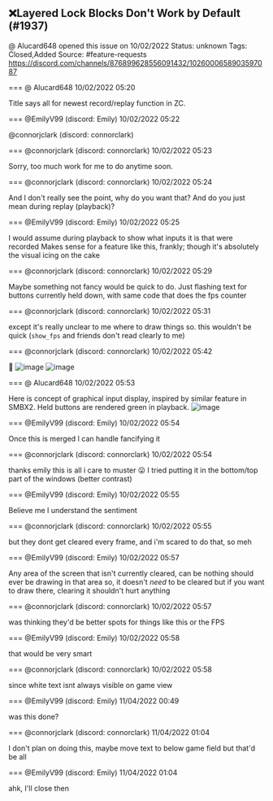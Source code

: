 ## ❌Layered Lock Blocks Don't Work by Default (#1937)
@ Alucard648 opened this issue on 10/02/2022
Status: unknown
Tags: Closed,Added
Source: #feature-requests https://discord.com/channels/876899628556091432/1026000658903597087


=== @ Alucard648 10/02/2022 05:20

Title says all for newest record/replay function in ZC.

=== @EmilyV99 (discord: Emily) 10/02/2022 05:22

@connorjclark (discord: connorclark)

=== @connorjclark (discord: connorclark) 10/02/2022 05:23

Sorry, too much work for me to do anytime soon.

=== @connorjclark (discord: connorclark) 10/02/2022 05:24

And I don't really see the point, why do you want that?
And do you just mean during replay (playback)?

=== @EmilyV99 (discord: Emily) 10/02/2022 05:25

I would assume during playback
to show what inputs it is that were recorded
Makes sense for a feature like this, frankly; though it's absolutely the visual icing on the cake

=== @connorjclark (discord: connorclark) 10/02/2022 05:29

Maybe something not fancy would be quick to do. Just flashing text for buttons currently held down, with same code that does the fps counter

=== @connorjclark (discord: connorclark) 10/02/2022 05:31

except it's really unclear to me where to draw things so. this wouldn't be quick
(`show_fps` and friends don't read clearly to me)

=== @connorjclark (discord: connorclark) 10/02/2022 05:42

🤷
![image](https://cdn.discordapp.com/attachments/1026000658903597087/1026006158022021191/unknown.png?ex=65e40db2&is=65d198b2&hm=445da2b4dbdfe68abb56aa9d4840210c125155448510d9f8fadcd866bc5c50ab&)
![image](https://cdn.discordapp.com/attachments/1026000658903597087/1026006158533722142/unknown.png?ex=65e40db2&is=65d198b2&hm=8919fd3b67192df9947c89fc584bd29ac232dde0fc672964af649cc3afff8a24&)

=== @ Alucard648 10/02/2022 05:53

Here is concept of graphical input display, inspired by similar feature in SMBX2. Held buttons are rendered green in playback.
![image](https://cdn.discordapp.com/attachments/1026000658903597087/1026009048711168110/false1.png?ex=65e41063&is=65d19b63&hm=1475fe8195655877b9f4f36185b7e116c75fc594420385b50bbd1b5063594a6b&)

=== @EmilyV99 (discord: Emily) 10/02/2022 05:54

Once this is merged I can handle fancifying it

=== @connorjclark (discord: connorclark) 10/02/2022 05:54

thanks emily
this is all i care to muster 😛
I tried putting it in the bottom/top part of the windows (better contrast)

=== @EmilyV99 (discord: Emily) 10/02/2022 05:55

Believe me I understand the sentiment

=== @connorjclark (discord: connorclark) 10/02/2022 05:55

but they dont get cleared every frame, and i'm scared to do that, so
meh

=== @EmilyV99 (discord: Emily) 10/02/2022 05:57

Any area of the screen that isn't currently cleared, can be
nothing should ever be drawing in that area
so, it doesn't *need* to be cleared
but if you want to draw there, clearing it shouldn't hurt anything

=== @connorjclark (discord: connorclark) 10/02/2022 05:57

was thinking they'd be better spots for things like this or the FPS

=== @EmilyV99 (discord: Emily) 10/02/2022 05:58

that would be very smart

=== @connorjclark (discord: connorclark) 10/02/2022 05:58

since white text isnt always visible on game view

=== @EmilyV99 (discord: Emily) 11/04/2022 00:49

was this done?

=== @connorjclark (discord: connorclark) 11/04/2022 01:04

I don't plan on doing this, maybe move text to below game field but that'd be all

=== @EmilyV99 (discord: Emily) 11/04/2022 01:04

ahk, I'll close then
